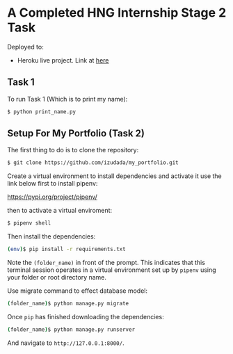 # A Completed HNG Internship Stage 2 Task 

Deployed to:

-    Heroku live project. Link at [here](https://izudada.herokuapp.com/)

## Task 1

To run Task 1 (Which is to print my name):
```sh
$ python print_name.py
```

## Setup For My Portfolio (Task 2)

The first thing to do is to clone the repository:

```sh
$ git clone https://github.com/izudada/my_portfolio.git
```

Create a virtual environment to install dependencies and activate it use the link below first to install pipenv:

https://pypi.org/project/pipenv/

then to activate a virtual enviroment:

```sh
$ pipenv shell
```

Then install the dependencies:

```sh
(env)$ pip install -r requirements.txt
```
Note the `(folder_name)` in front of the prompt. This indicates that this terminal
session operates in a virtual environment set up by `pipenv` using your folder or root directory name.

Use migrate command to effect database model:
```sh
(folder_name)$ python manage.py migrate
```

Once `pip` has finished downloading the dependencies:
```sh
(folder_name)$ python manage.py runserver
```
And navigate to `http://127.0.0.1:8000/`.